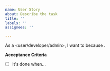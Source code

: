 ```yaml
---
name: User Story
about: Describe the task
title: ''
labels: ''
assignees: ''

---
```


As a <user/developer/admin>, I want to <goal> because <reason>.

**Acceptance Criteria**
- [ ] It's done when...
